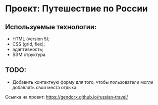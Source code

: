 # Проект: Путешествие по России

## Используемые технологии:
- HTML (version 5);
- CSS (grid, flex);
- адаптивность;
- БЭМ структура.

## TODO:
- Добавить контактную форму для того, чтобы пользователи могли добавлять свои места отдыха.

Ссылка на проект: https://gendorx.github.io/russian-travel/
